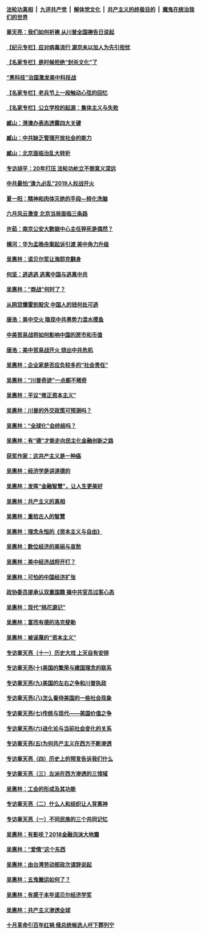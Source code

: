 

####  [法轮功真相](../../../../basic/blob/master/README.md?t=07081902) &nbsp;|&nbsp; [九评共产党](../../../../9ping.md/blob/master/README.md?t=07081902) &nbsp;|&nbsp; [解体党文化](../../../../jtdwh.md/blob/master/README.md?t=07081902)  &nbsp;|&nbsp; [共产主义的终极目的](../../../../gczydzjmd.md/blob/master/README.md?t=07081902) &nbsp;|&nbsp; [魔鬼在统治我们的世界](../../../../mgztzwmdsj.md/blob/master/README.md?t=07081902) 

#### [章天亮：我们如何祈祷 从川普全国祷告日说起](../pages/nsc423/n11944627.md?t=07081902) 

#### [【纪元专栏】应对病毒流行 渥京未以加人为先引担忧](../pages/nsc423/n11875714.md?t=07081902) 

#### [【名家专栏】是时候拒绝“封杀文化”了](../pages/nsc423/n11814093.md?t=07081902) 

#### [“黑科技”治国激发美中科技战](../pages/nsc423/n11638056.md?t=07081902) 

#### [【名家专栏】老兵节上一段触动心弦的回忆](../pages/nsc423/n11646016.md?t=07081902) 

#### [【名家专栏】公立学校的起源：集体主义与失败](../pages/nsc423/n11601833.md?t=07081902) 

#### [臧山：港澳办表态透露四大关键](../pages/nsc423/n11421628.md?t=07081902) 

#### [臧山：中共缺乏管理开放社会的能力](../pages/nsc423/n11407457.md?t=07081902) 

#### [臧山：北京面临治乱大转折](../pages/nsc423/n11406895.md?t=07081902) 

#### [专访胡平：20年打压 法轮功屹立不倒意义深远](../pages/nsc423/n11398800.md?t=07081902) 

#### [中共最怕“逢九必乱”2019人权战开火](../pages/nsc423/n11385248.md?t=07081902) 

#### [夏一阳：精神和肉体灭绝的手段—转化洗脑](../pages/nsc423/n11368250.md?t=07081902) 

#### [六月风云激变 北京当局面临三条路](../pages/nsc423/n11313668.md?t=07081902) 

#### [许茹：南京公安大数据中心主任猝死是偶然？](../pages/nsc423/n11064744.md?t=07081902) 

#### [横河：华为孟晚舟案起诉引渡 美中角力升级](../pages/nsc423/n11027230.md?t=07081902) 

#### [吴惠林：诺贝尔奖让海耶克翻身](../pages/nsc423/n10890049.md?t=07081902) 

#### [何坚：逃逃逃 逃离中国与逃离中共](../pages/nsc423/n10592891.md?t=07081902) 

#### [吴惠林：“商战”何时了？](../pages/nsc423/n10573558.md?t=07081902) 

#### [从网贷爆雷到股灾 中国人的钱何处可逃](../pages/nsc423/n10572800.md?t=07081902) 

#### [唐浩：美中交火 隐现中共黑势力混水摸鱼](../pages/nsc423/n10544040.md?t=07081902) 

#### [中美贸易战将如何影响中国的房市和币值](../pages/nsc423/n10543697.md?t=07081902) 

#### [唐浩：美中贸易战开火 烧出中共危机](../pages/nsc423/n10540126.md?t=07081902) 

#### [吴惠林：企业家是否应负较多的“社会责任”](../pages/nsc423/n10535022.md?t=07081902) 

#### [吴惠林：“川普奇迹”一点都不稀奇](../pages/nsc423/n10512808.md?t=07081902) 

#### [吴惠林：平议“修正资本主义”](../pages/nsc423/n10495724.md?t=07081902) 

#### [吴惠林：川普的外交政策可预测吗？](../pages/nsc423/n10462387.md?t=07081902) 

#### [吴惠林：“全球化”会终结吗？](../pages/nsc423/n10452838.md?t=07081902) 

#### [吴惠林：有“德”才能走向民主化金融创新之路](../pages/nsc423/n10432292.md?t=07081902) 

#### [获奖作家：这共产主义是一种癌](../pages/nsc423/n10431541.md?t=07081902) 

#### [吴惠林：经济学是讲道德的](../pages/nsc423/n10398014.md?t=07081902) 

#### [吴惠林：发挥“金融智慧”，让人生更美好](../pages/nsc423/n10375019.md?t=07081902) 

#### [吴惠林：共产主义的真相](../pages/nsc423/n10351394.md?t=07081902) 

#### [吴惠林：重拾古人的智慧](../pages/nsc423/n10337691.md?t=07081902) 

#### [吴惠林：理念永恒的《资本主义与自由》](../pages/nsc423/n10316274.md?t=07081902) 

#### [吴惠林：数位经济的美丽与哀愁](../pages/nsc423/n10292946.md?t=07081902) 

#### [吴惠林：美中经济战将开打？](../pages/nsc423/n10258825.md?t=07081902) 

#### [吴惠林：可怕的中国经济扩张](../pages/nsc423/n10219147.md?t=07081902) 

#### [政协委员提承认双重国籍 揭中共官员过客心态](../pages/nsc423/n10208809.md?t=07081902) 

#### [吴惠林：现代“桃花源记”](../pages/nsc423/n10185234.md?t=07081902) 

#### [吴惠林：富而有德的洛克斐勒](../pages/nsc423/n10142264.md?t=07081902) 

#### [吴惠林：被诬蔑的“资本主义”](../pages/nsc423/n10124816.md?t=07081902) 

#### [专访章天亮（十一）历史大戏 上天自有安排](../pages/nsc423/n10094905.md?t=07081902) 

#### [专访章天亮(十)美国的繁荣与建国理念的联系](../pages/nsc423/n10094899.md?t=07081902) 

#### [专访章天亮(九)美国的左右之争和川普执政](../pages/nsc423/n10094889.md?t=07081902) 

#### [专访章天亮(八)怎么看待美国的一些社会现象](../pages/nsc423/n10094857.md?t=07081902) 

#### [专访章天亮(七)传统与现代——美国价值之争](../pages/nsc423/n10093140.md?t=07081902) 

#### [专访章天亮(六)进化论与当前社会变化的关系](../pages/nsc423/n10092036.md?t=07081902) 

#### [专访章天亮(五)为何共产主义在西方不断渗透](../pages/nsc423/n10083620.md?t=07081902) 

#### [专访章天亮（四）历史上的预言告诉我们什么](../pages/nsc423/n10083606.md?t=07081902) 

#### [专访章天亮（三）左派在西方渗透的三领域](../pages/nsc423/n10081115.md?t=07081902) 

#### [吴惠林：工会的形成及其功能](../pages/nsc423/n10080633.md?t=07081902) 

#### [专访章天亮（二）什么人和组织让人背离神](../pages/nsc423/n10076637.md?t=07081902) 

#### [专访章天亮（一）不同民族的三个共同记忆](../pages/nsc423/n10074188.md?t=07081902) 

#### [吴惠林：有影呒？2018金融泡沫大地震](../pages/nsc423/n10040534.md?t=07081902) 

#### [吴惠林：“爱情”这个东西](../pages/nsc423/n10019423.md?t=07081902) 

#### [吴惠林：由台湾劳动部政次请辞说起](../pages/nsc423/n9979679.md?t=07081902) 

#### [吴惠林：五鬼搬运如何了？](../pages/nsc423/n9925338.md?t=07081902) 

#### [吴惠林：有感于本年诺贝尔经济学奖](../pages/nsc423/n9871883.md?t=07081902) 

#### [吴惠林：共产主义渗透全球](../pages/nsc423/n9812748.md?t=07081902) 

#### [十月革命引百年红祸 俄总统候选人吁下葬列宁](../pages/nsc423/n9810182.md?t=07081902) 

